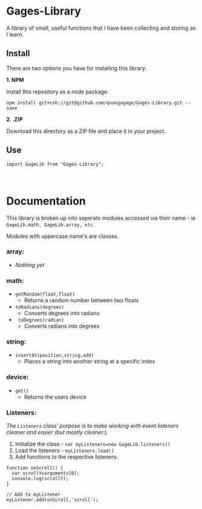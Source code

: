 # Gages-Library
A library of small, useful functions that I have been collecting and storing as I learn.

## Install
There are two options you have for installing this library:

**1. NPM**

Install this repository as a node package:

`npm install git+ssh://git@github.com/quangogage/Gages-Library.git --save`

**2. .ZIP**

Download this directory as a ZIP file and place it in your project.

## Use
`import GageLib from "Gages-Library";`\
<br/>
<br/>
# Documentation
This library is broken up into seperate modules accessed via their name - ie `GageLib.math, GageLib.array, etc`.

Modules with uppercase name's are classes.

### array:
  * _Nothing yet_
### math: 
  * `getRandom(float,float)`
    * Returns a random number between two floats
  * `toRadians(degrees)`
    * Converts degrees into radians
  * ` toDegrees(radian)`
    * Converts radians into degrees
  
### string:
  * `insertAt(position,string,add)`
    * Places a string into another string at a specific index
### device:
  * `get()`
    * Returns the users device
### Listeners:
  _The `Listeners` class' purpose is to make working with event listeners cleaner and easier (but mostly cleaner:)._
  
  
1. Initialize the class - `var myListeners=new GageLib.listeners()`
2. Load the listeners - `myListeners.load()`
3. Add functions to the respective listeners:
```
function onScroll() {
  var scrollY=arguments[0];
  console.log(scrollY);
}

// Add to myListener
myListener.add(onScroll,'scroll');
```



